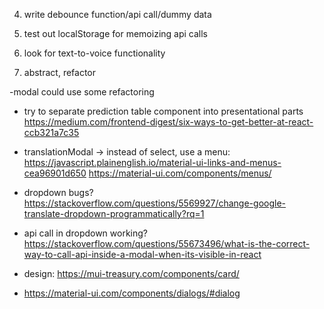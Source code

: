 

4. write debounce function/api call/dummy data

5. test out localStorage for memoizing api calls

6. look for text-to-voice functionality

7. abstract, refactor

-modal could use some refactoring

- try to separate prediction table component into presentational parts
https://medium.com/frontend-digest/six-ways-to-get-better-at-react-ccb321a7c35

- translationModal -> instead of select, use a menu:
https://javascript.plainenglish.io/material-ui-links-and-menus-cea96901d650
 https://material-ui.com/components/menus/
- dropdown bugs? https://stackoverflow.com/questions/5569927/change-google-translate-dropdown-programmatically?rq=1
- api call in dropdown working? https://stackoverflow.com/questions/55673496/what-is-the-correct-way-to-call-api-inside-a-modal-when-its-visible-in-react
- design:
https://mui-treasury.com/components/card/
- https://material-ui.com/components/dialogs/#dialog
